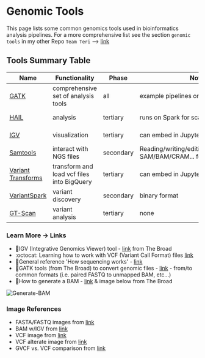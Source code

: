 # Genomic Tools

This page lists some common genomics tools used in bioinformatics analysis pipelines.  For a more comprehensive list see the section `genomic tools` in my other Repo `Team Teri` --> [link](https://github.com/lynnlangit/TeamTeri/tree/master/3_Genomic_Tools)

## Tools Summary Table

|Name |Functionality                            |Phase                 |Notes                              |Maintainers                                                                                                                     |
|-----|---------------------------------|----------------------|-----------------------------------|-------------------------------------------------------------------------------------------------------------------------------------------|
|[GATK](https://software.broadinstitute.org/gatk/)| comprehensive set of analysis tools                | all   | example pipelines on Terra.bio | The Broad Institute |                                                                  |
|[HAIL](https://hail.is/)| analysis        | tertiary    | runs on Spark for scalability | The Broad Institute   |
|[IGV](http://www.broadinstitute.org/igv/)| visualization      | tertiary    | can embed in Jupyter notebooks | The Broad Institute   |
|[Samtools](https://www.htslib.org/)| interact with NGS files      | secondary    | Reading/writing/editing/indexing/viewing SAM/BAM/CRAM... formats | open source   |
|[Variant Transforms](https://github.com/googlegenomics/gcp-variant-transforms)| transform and load vcf files into BigQuery    | tertiary    | can embed in Jupyter notebooks | Google (Verily)   |
|[VariantSpark](https://bioinformatics.csiro.au/variantspark/)| variant discovery  | secondary    | binary format                     | CSIRO Bioinformatics |
|[GT-Scan](https://bioinformatics.csiro.au/gt-scan/)| variant analysis    | tertiary  | none                  | CSIRO Bioinformatics |


### Learn More -> Links
 - 📘IGV (Integrative Genomics Viewer) tool - [link](http://software.broadinstitute.org/software/igv/) from The Broad
  - :octocat: Learning how to work with VCF (Variant Call Format) files 
 [link](https://github.com/davetang/learning_vcf_file)
 - 📘General reference 'How sequencing works' - [link](https://learn.gencore.bio.nyu.edu/ngs-file-formats/how-sequencing-works/)
 - 📘GATK tools (from The Broad) to convert genomic files - [link](https://support.terra.bio/hc/en-us/articles/360029577711-Converting-common-genomics-file-formats-) - from/to common formats (i.e. paired FASTQ to unmapped BAM, etc...)
 - 📘How to generate a BAM - [link](https://gatkforums.broadinstitute.org/gatk/discussion/5969/how-to-generate-a-bam-for-variant-discovery-long) & image below from The Broad

 ![Generate-BAM](/images/generate-BAM.png)


 ### Image References
 - FASTA/FASTQ images from [link](https://www.researchgate.net/publication/309134977_A_Survey_on_Data_Compression_Methods_for_Biological_Sequences)
 - BAM w/IGV from [link](https://gatkforums.broadinstitute.org/gatk/discussion/6491/howto-visualize-an-alignment-with-igv)
 - VCF image from [link](https://www.researchgate.net/figure/shows-an-example-VCF-file-For-more-details-about-VCF-files-refer-to-the-specification_fig6_316063749)
 - VCF alterate image from [link](http://vcftools.sourceforge.net/VCF-poster.pdf) 
 - GVCF vs. VCF comparison from [link](https://gatkforums.broadinstitute.org/gatk/discussion/4017/what-is-a-gvcf-and-how-is-it-different-from-a-regular-vcf)






